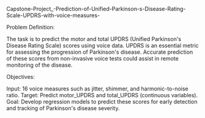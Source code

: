 Capstone-Project_-Prediction-of-Unified-Parkinson-s-Disease-Rating-Scale-UPDRS-with-voice-measures-

Problem Definition:

The task is to predict the motor and total UPDRS (Unified Parkinson's Disease Rating Scale) scores using voice data. UPDRS is an essential metric for assessing the progression of Parkinson's disease. Accurate prediction of these scores from non-invasive voice tests could assist in remote monitoring of the disease.

Objectives:

Input: 16 voice measures such as jitter, shimmer, and harmonic-to-noise ratio.
Target: Predict motor_UPDRS and total_UPDRS (continuous variables).
Goal: Develop regression models to predict these scores for early detection and tracking of Parkinson's disease severity.
